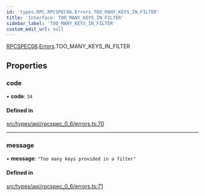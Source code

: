 ```yaml
---
id: 'types.RPC.RPCSPEC06.Errors.TOO_MANY_KEYS_IN_FILTER'
title: 'Interface: TOO_MANY_KEYS_IN_FILTER'
sidebar_label: 'TOO_MANY_KEYS_IN_FILTER'
custom_edit_url: null
---
```


[RPCSPEC06](../namespaces/types.RPC.RPCSPEC06.md).[Errors](../namespaces/types.RPC.RPCSPEC06.Errors.md).TOO_MANY_KEYS_IN_FILTER

## Properties

### code

• **code**: `34`

#### Defined in

[src/types/api/rpcspec_0_6/errors.ts:70](https://github.com/starknet-io/starknet.js/blob/v6.11.0/src/types/api/rpcspec_0_6/errors.ts#L70)

---

### message

• **message**: `"Too many keys provided in a filter"`

#### Defined in

[src/types/api/rpcspec_0_6/errors.ts:71](https://github.com/starknet-io/starknet.js/blob/v6.11.0/src/types/api/rpcspec_0_6/errors.ts#L71)

